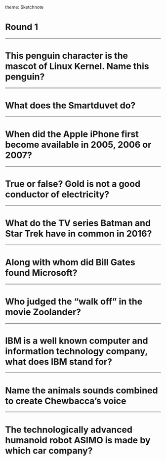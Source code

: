 theme: Sketchnote

# Round 1

---

# This penguin character is the mascot of Linux Kernel. Name this penguin?

---

# What does the Smartduvet do?

---

# When did the Apple iPhone first become available in 2005, 2006 or 2007?

---

# True or false? Gold is not a good conductor of electricity?

---

# What do the TV series Batman and Star Trek have in common in 2016?

---

# Along with whom did Bill Gates found Microsoft?

---

# Who judged the “walk off” in the movie Zoolander?

---

# IBM is a well known computer and information technology company, what does IBM stand for?

---

# Name the animals sounds combined to create Chewbacca’s voice

---

# The technologically advanced humanoid robot ASIMO is made by which car company?



